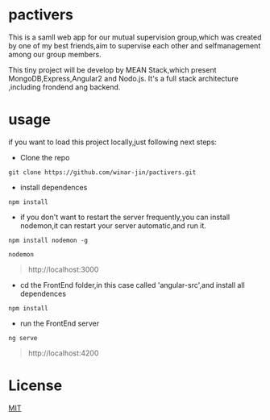 # pactivers

This is a samll web app for our mutual supervision group,which was created by one of my best friends,aim to supervise each other and selfmanagement among our group members.

This tiny project will be develop by MEAN Stack,which present MongoDB,Express,Angular2 and Nodo.js. It's a full stack architecture ,including frondend ang backend.

# usage

if you want to load this project locally,just following next steps:

* Clone the repo

`git clone https://github.com/winar-jin/pactivers.git`

* install dependences

`npm install`

* if you don't want to restart the server frequently,you can install nodemon,it can restart your server automatic,and run it.

`npm install nodemon -g`

`nodemon`  
> http://localhost:3000

* cd the FrontEnd folder,in this case called 'angular-src',and install all dependences

`npm install`

* run the FrontEnd server

`ng serve`
> http://localhost:4200

# License
[MIT](https://opensource.org/licenses/MIT)
